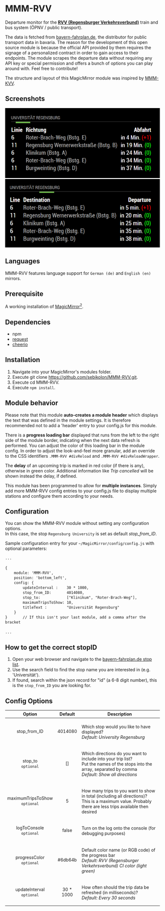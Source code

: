 # MMM-RVV
Departure monitor for the [**RVV (Regensburger Verkehrsverbund)**](https://rvv.de "RVV Homepage") train and bus system (ÖPNV / public transport).

The data is fetched from [bayern-fahrplan.de](https://bayern-fahrplan.de "Bayern Fahrplan"), the distributor for public transport data in bavaria.
The reason for the development of this open source module is because the official API provided by them requires the signage of a personalized contract in order to gain access to their endpoints. The module scrapes the departure data without requiring any API key or special permission and offers a bunch of options you can play around with. Feel free to contribute!

The structure and layout of this MagicMirror module was inspired by [MMM-KVV](https://github.com/yo-less/MMM-KVV "Karlsruhe Public Transport").

## Screenshots

![German version](res/screenshot_de.png)
![English version](res/screenshot_en.png)

## Languages
MMM-RVV features language support for `German (de)` and `English (en)` mirrors.

## Prerequisite
A working installation of [MagicMirror<sup>2</sup>](https://github.com/MichMich/MagicMirror).

## Dependencies
  * npm
  * [request](https://www.npmjs.com/package/request)
  * [cheerio](https://www.npmjs.com/package/cheerio)
  
## Installation
1. Navigate into your MagicMirror's modules folder.
2. Execute git clone https://github.com/sebikolon/MMM-RVV.git.
3. Execute cd MMM-RVV.
4. Execute `npm install`.

## Module behavior
Please note that this module **auto-creates a module header** which displays the text that was defined in the module settings. It is therefore recommended not to add a 'header' entry to your config.js for this module.<P>
There is a **progress loading bar** displayed that runs from the left to the right side of the module border, indicating when the next data refresh is performed. You can adjust the color of this loading bar in the module config. In order to adjust the look-and-feel more granular, add an override to the CSS identifiers `.MMM-RVV #divReload` and `.MMM-RVV #divReloadWrapper`.<P>
The **delay** of an upcoming trip is marked in red color (if there is any), otherwise in green color. Additional information like *Trip cancelled* will be shown instead the delay, if defined.<P>
This module has been programmed to allow for **multiple instances**. Simply add more MMM-RVV config entries to your config.js file to display multiple stations and configure them according to your needs.

## Configuration
You can show the MMM-RVV module without setting any configuration options.<BR>In this case, the stop `Regensburg University` is set as default *stop_from_ID*.

Sample configuration entry for your `~/MagicMirror/config/config.js` with optional parameters:

    ...
    
    {
        module: 'MMM-RVV',
        position: 'bottom_left',
        config: {
            updateInterval :    30 * 1000,
            stop_from_ID:       4014080,
            stop_to:            ["Klinikum", "Roter-Brach-Weg"],
            maximumTripsToShow: 10,
            titleText :         "Universität Regensburg"  
        }
    }       // If this isn't your last module, add a comma after the bracket
    
    ...

## How to get the correct stopID
1. Open your web browser and navigate to the [bayern-fahrplan.de stop list](https://www.bayern-fahrplan.de/XML_COORD_REQUEST?&jsonp=jQuery17203101277124009285_1524132000786&boundingBox=&boundingBoxLU=11.953125%3A49.15297%3AWGS84%5BDD.DDDDD%5D&boundingBoxRL=12.304688%3A48.922499%3AWGS84%5BDD.DDDDD%5D&coordOutputFormat=WGS84%5BDD.DDDDD%5D&type_1=STOP&outputFormat=json&inclFilter=1&_=1524132001290).
2. Use the search field to find the stop name you are interested in (e.g. 'Universität').
3. If found, search within the json record for "id" (a 6-8 digit number), this is the `stop_from_ID` you are looking for.


## Config Options
| **Option** | **Default** | **Description** |
| :---: | :---: | --- |
| stop_from_ID | 4014080 |<BR>Which stop would you like to have displayed? <BR><EM> Default: University Regensburg</EM><P> |
| stop_to<BR>`optional`       | []      |<BR>Which directions do you want to include into your trip list?<BR>Put the names of the stops into the array, separated by comma<BR><EM>Default: Show all directions </EM><P> |
| maximumTripsToShow<BR>`optional`       | 5      |<BR>How many trips to you want to show in total (including all directions)?<BR>This is a maximum value. Probably there are less trips available then desired<P> |
| logToConsole<BR>`optional`       | false      |<BR>Turn on the log onto the console (for debugging purposes)<BR><P> |
| progressColor<BR>`optional`       | #6db64b      |<BR> Default color name (or RGB code) of the progress bar<BR><EM>Default: RVV (Regensburger Verkehrsverbund) CI color (light green)</EM><P> |
| updateInterval<BR>`optional` | 30 * 1000 | <BR>How often should the trip data be refreshed (in milliseconds)?<BR><EM> Default: Every 30 seconds </EM><P> |
